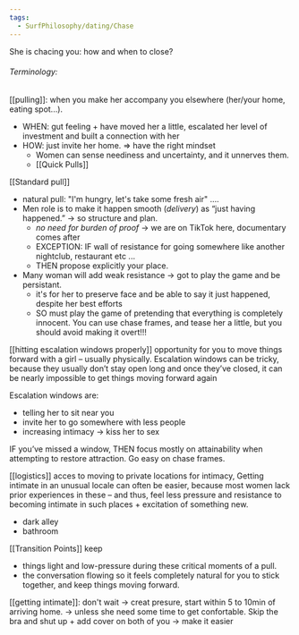 ```yaml
---
tags:
  - SurfPhilosophy/dating/Chase
---
```


She is chacing you: how and when to close?

###### Terminology:
[[pulling]]: when you make her accompany you elsewhere (her/your home, eating spot...).
- WHEN: gut feeling + have moved her a little, escalated her level of investment and built a connection with her
- HOW: just invite her home. => have the right mindset
	- Women can sense neediness and uncertainty, and it unnerves them.
	- [[Quick Pulls]]

[[Standard pull]]
- natural pull: "I'm hungry, let's take some fresh air" .... 
- Men role is to make it happen smooth (*delivery*) as “just having happened.” -> so structure and plan. 
	- *no need for burden of proof* -> we are on TikTok here, documentary comes after
	- EXCEPTION: IF wall of resistance for going somewhere like another nightclub, restaurant etc ...
	- THEN propose explicitly your place. 
- Many woman will add weak resistance -> got to play the game and be persistant.
	- it's for her to preserve face and be able to say it just happened, despite her best efforts
	- SO must play the game of pretending that everything is completely innocent. You can use chase frames, and tease her a little, but you should avoid making it overt!!!



[[hitting escalation windows properly]] opportunity for you to move things forward with a girl – usually physically. Escalation windows can be tricky, because they usually don’t stay open long and once they’ve closed, it can be nearly impossible to get things moving forward again

Escalation windows are: 
- telling her to sit near you
- invite her to go somewhere with less people
- increasing intimacy -> kiss her to sex

IF you’ve missed a window, THEN focus mostly on attainability when attempting to restore attraction. Go easy on chase frames.



[[logistics]] acces to moving to private locations for intimacy,
Getting intimate in an unusual locale can often be easier, because most women lack prior experiences in these – and thus, feel less pressure and resistance to becoming intimate in such places + excitation of something new.
- dark alley
- bathroom 

 [[Transition Points]] keep 
- things light and low-pressure during these critical moments of a pull.
- the conversation flowing so it feels completely natural for you to stick together, and keep things moving forward.


[[getting intimate]]: don't wait -> creat presure, start within 5 to 10min of arriving home. 
-> unless she need some time to get confortable.
Skip the bra and shut up + add cover on both of you -> make it easier